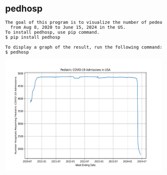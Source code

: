 # pedhosp

<pre>
The goal of this program is to visualize the number of pedeatric COVID-19 admissions 
  from Aug 8, 2020 to June 15, 2024 in the US.
To install pedhosp, use pip command.
$ pip install pedhosp
  
To display a graph of the result, run the following command:
$ pedhosp
</pre>

<img src='https://github.com/y-takefuji/pedhosp/blob/main/pediatric.png' height=360 width=600>

